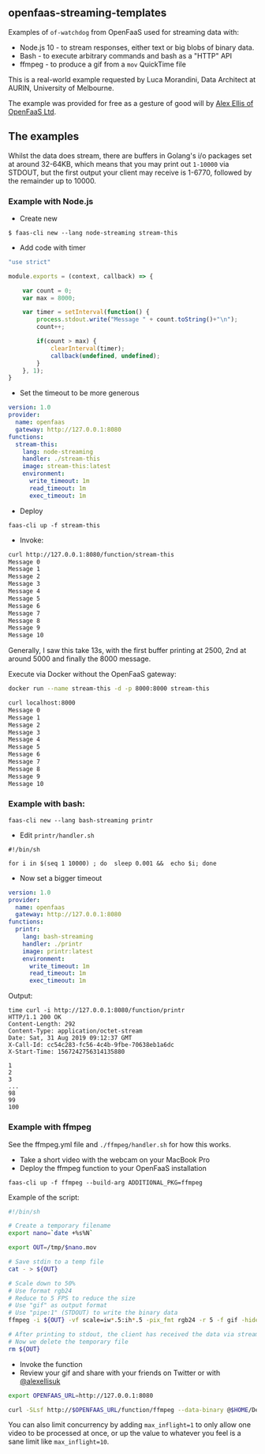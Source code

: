 ## openfaas-streaming-templates

Examples of `of-watchdog` from OpenFaaS used for streaming data with:

* Node.js 10 - to stream responses, either text or big blobs of binary data.
* Bash - to execute arbitrary commands and bash as a "HTTP" API
* ffmpeg - to produce a gif from a `mov` QuickTime file

This is a real-world example requested by Luca Morandini, Data Architect at AURIN, University of Melbourne.

The example was provided for free as a gesture of good will by [Alex Ellis of OpenFaaS Ltd](https://www.alexellis.io/).

## The examples

Whilst the data does stream, there are buffers in Golang's i/o packages set at around 32-64KB, which means that you may print out `1-10000` via STDOUT, but the first output your client may receive is 1-6770, followed by the remainder up to 10000.

### Example with Node.js

* Create new

```
$ faas-cli new --lang node-streaming stream-this
```

* Add code with timer

```javascript
"use strict"

module.exports = (context, callback) => {

    var count = 0;
    var max = 8000;

    var timer = setInterval(function() {
        process.stdout.write("Message " + count.toString()+"\n");
        count++;

        if(count > max) {
            clearInterval(timer);
            callback(undefined, undefined);
        }
    }, 1);
}
```

* Set the timeout to be more generous

```yaml
version: 1.0
provider:
  name: openfaas
  gateway: http://127.0.0.1:8080
functions:
  stream-this:
    lang: node-streaming
    handler: ./stream-this
    image: stream-this:latest
    environment:
      write_timeout: 1m
      read_timeout: 1m
      exec_timeout: 1m
```

* Deploy

```
faas-cli up -f stream-this
```

* Invoke:

```sh
curl http://127.0.0.1:8080/function/stream-this
Message 0
Message 1
Message 2
Message 3
Message 4
Message 5
Message 6
Message 7
Message 8
Message 9
Message 10
```

Generally, I saw this take 13s, with the first buffer printing at 2500, 2nd at around 5000 and finally the 8000 message.

Execute via Docker without the OpenFaaS gateway:

```sh
docker run --name stream-this -d -p 8000:8000 stream-this

curl localhost:8000
Message 0
Message 1
Message 2
Message 3
Message 4
Message 5
Message 6
Message 7
Message 8
Message 9
Message 10
```


### Example with bash:

```
faas-cli new --lang bash-streaming printr
```

* Edit `printr/handler.sh`

```
#!/bin/sh

for i in $(seq 1 10000) ; do  sleep 0.001 &&  echo $i; done
```

* Now set a bigger timeout

```yaml
version: 1.0
provider:
  name: openfaas
  gateway: http://127.0.0.1:8080
functions:
  printr:
    lang: bash-streaming
    handler: ./printr
    image: printr:latest
    environment:
      write_timeout: 1m
      read_timeout: 1m
      exec_timeout: 1m

```

Output:

```
time curl -i http://127.0.0.1:8080/function/printr
HTTP/1.1 200 OK
Content-Length: 292
Content-Type: application/octet-stream
Date: Sat, 31 Aug 2019 09:12:37 GMT
X-Call-Id: cc54c283-fc56-4c4b-9fbe-70638eb1a6dc
X-Start-Time: 1567242756314135880

1
2
3
...
98
99
100
```
### Example with ffmpeg

See the ffmpeg.yml file and `./ffmpeg/handler.sh` for how this works.

* Take a short video with the webcam on your MacBook Pro
* Deploy the ffmpeg function to your OpenFaaS installation

```
faas-cli up -f ffmpeg --build-arg ADDITIONAL_PKG=ffmpeg
```

Example of the script:

```sh
#!/bin/sh

# Create a temporary filename
export nano=`date +%s%N`

export OUT=/tmp/$nano.mov

# Save stdin to a temp file
cat - > ${OUT}

# Scale down to 50%
# Use format rgb24
# Reduce to 5 FPS to reduce the size
# Use "gif" as output format
# Use "pipe:1" (STDOUT) to write the binary data
ffmpeg -i ${OUT} -vf scale=iw*.5:ih*.5 -pix_fmt rgb24 -r 5 -f gif -hide_banner pipe:1

# After printing to stdout, the client has received the data via streaming
# Now we delete the temporary file
rm ${OUT}
```

* Invoke the function
* Review your gif and share with your friends on Twitter or with [@alexellisuk](https://twitter.com/alexellisuk)

```sh
export OPENFAAS_URL=http://127.0.0.1:8080

curl -SLsf http://$OPENFAAS_URL/function/ffmpeg --data-binary @$HOME/Desktop/my-video.mov > my-gif.gif
```

You can also limit concurrency by adding `max_inflight=1` to only allow one video to be processed at once, or up the value to whatever you feel is a sane limit like `max_inflight=10`.
